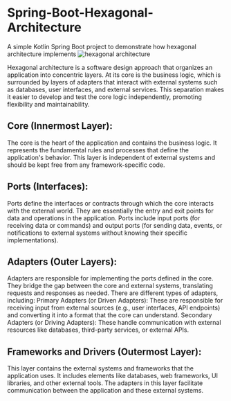 # Spring-Boot-Hexagonal-Architecture
A simple Kotlin Spring Boot project to demonstrate how hexagonal architecture implements
![hexagonal architecture](https://user-images.githubusercontent.com/34120686/266601786-0e55689f-47b6-407c-a5de-55feaaf1933c.jpg)

Hexagonal architecture is a software design approach that organizes an application into concentric layers.
At its core is the business logic, which is surrounded by layers of adapters that interact with external systems such as databases, user interfaces, and external services.
This separation makes it easier to develop and test the core logic independently, promoting flexibility and maintainability.

## **Core (Innermost Layer):**

The core is the heart of the application and contains the business logic.
It represents the fundamental rules and processes that define the application's behavior.
This layer is independent of external systems and should be kept free from any framework-specific code.

## **Ports (Interfaces):**

Ports define the interfaces or contracts through which the core interacts with the external world.
They are essentially the entry and exit points for data and operations in the application.
Ports include input ports (for receiving data or commands) and output ports (for sending data, events, or notifications to external systems without knowing their specific implementations).

## **Adapters (Outer Layers):**

Adapters are responsible for implementing the ports defined in the core.
They bridge the gap between the core and external systems, translating requests and responses as needed.
There are different types of adapters, including:
Primary Adapters (or Driven Adapters): These are responsible for receiving input from external sources (e.g., user interfaces, API endpoints) and converting it into a format that the core can understand.
Secondary Adapters (or Driving Adapters): These handle communication with external resources like databases, third-party services, or external APIs.

## **Frameworks and Drivers (Outermost Layer):**

This layer contains the external systems and frameworks that the application uses.
It includes elements like databases, web frameworks, UI libraries, and other external tools.
The adapters in this layer facilitate communication between the application and these external systems.
